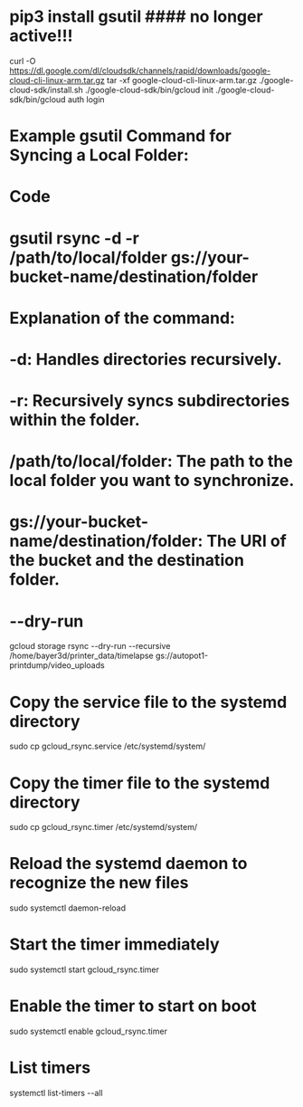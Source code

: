 # pip3 install gsutil #### no longer active!!!


curl -O https://dl.google.com/dl/cloudsdk/channels/rapid/downloads/google-cloud-cli-linux-arm.tar.gz
tar -xf google-cloud-cli-linux-arm.tar.gz
./google-cloud-sdk/install.sh
./google-cloud-sdk/bin/gcloud init
./google-cloud-sdk/bin/gcloud auth login

# Example gsutil Command for Syncing a Local Folder: 
# Code

# gsutil rsync -d -r /path/to/local/folder gs://your-bucket-name/destination/folder
# Explanation of the command:
# -d: Handles directories recursively.
# -r: Recursively syncs subdirectories within the folder.
# /path/to/local/folder: The path to the local folder you want to synchronize.
# gs://your-bucket-name/destination/folder: The URI of the bucket and the destination folder. 

# --dry-run
gcloud storage rsync --dry-run --recursive /home/bayer3d/printer_data/timelapse gs://autopot1-printdump/video_uploads

# Copy the service file to the systemd directory
sudo cp gcloud_rsync.service /etc/systemd/system/

# Copy the timer file to the systemd directory
sudo cp gcloud_rsync.timer /etc/systemd/system/

# Reload the systemd daemon to recognize the new files
sudo systemctl daemon-reload

# Start the timer immediately
sudo systemctl start gcloud_rsync.timer

# Enable the timer to start on boot
sudo systemctl enable gcloud_rsync.timer

# List timers
systemctl list-timers --all